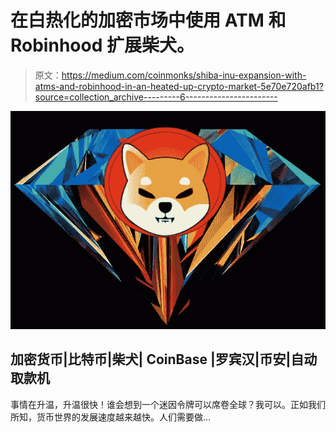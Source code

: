 # 在白热化的加密市场中使用 ATM 和 Robinhood 扩展柴犬。

> 原文：<https://medium.com/coinmonks/shiba-inu-expansion-with-atms-and-robinhood-in-an-heated-up-crypto-market-5e70e720afb1?source=collection_archive---------6----------------------->

![](img/2a7db288ad96c9503b6712b784492c03.png)

## 加密货币|比特币|柴犬| CoinBase |罗宾汉|币安|自动取款机

事情在升温，升温很快！谁会想到一个迷因令牌可以席卷全球？我可以。正如我们所知，货币世界的发展速度越来越快。人们需要做…